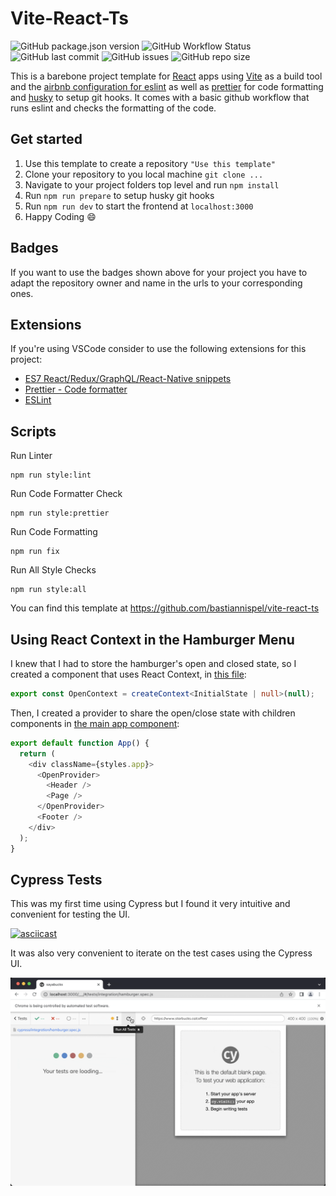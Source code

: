 # Vite-React-Ts

![GitHub package.json version](https://img.shields.io/github/package-json/v/bastiannispel/vite-react-ts)
![GitHub Workflow Status](https://img.shields.io/github/workflow/status/bastiannispel/vite-react-ts/ci?label=ci)
![GitHub last commit](https://img.shields.io/github/last-commit/bastiannispel/vite-react-ts)
![GitHub issues](https://img.shields.io/github/issues/bastiannispel/vite-react-ts)
![GitHub repo size](https://img.shields.io/github/repo-size/bastiannispel/vite-react-ts)

This is a barebone project template for [React](https://reactjs.org/) apps using [Vite](https://vitejs.dev/) as a build tool and the [airbnb configuration for eslint](https://www.npmjs.com/package/eslint-config-airbnb) as well as [prettier](https://prettier.io/) for code formatting and [husky](https://github.com/typicode/husky) to setup git hooks. It comes with a basic github workflow that runs eslint and checks the formatting of the code.

## Get started

1. Use this template to create a repository `"Use this template"`
2. Clone your repository to you local machine `git clone ...`
3. Navigate to your project folders top level and run `npm install`
4. Run `npm run prepare` to setup husky git hooks
5. Run `npm run dev` to start the frontend at `localhost:3000`
6. Happy Coding :smile:

## Badges

If you want to use the badges shown above for your project you have to adapt the repository owner and name in the urls to your corresponding ones.

## Extensions

If you're using VSCode consider to use the following extensions for this project:

- [ES7 React/Redux/GraphQL/React-Native snippets](https://marketplace.visualstudio.com/items?itemName=dsznajder.es7-react-js-snippets)
- [Prettier - Code formatter](https://marketplace.visualstudio.com/items?itemName=esbenp.prettier-vscode)
- [ESLint](https://marketplace.visualstudio.com/items?itemName=dbaeumer.vscode-eslint)

## Scripts

Run Linter

    npm run style:lint

Run Code Formatter Check

    npm run style:prettier

Run Code Formatting

    npm run fix

Run All Style Checks

    npm run style:all

You can find this template at https://github.com/bastiannispel/vite-react-ts

## Using React Context in the Hamburger Menu

I knew that I had to store the hamburger's open and closed state, so I created a component that uses React Context, in [this file](./src/Context/OpenContext.tsx):

```typescript
export const OpenContext = createContext<InitialState | null>(null);
```

Then, I created a provider to share the open/close state with children components in [the main app component](./src/App/App.tsx):

```typescript
export default function App() {
  return (
    <div className={styles.app}>
      <OpenProvider>
        <Header />
        <Page />
      </OpenProvider>
      <Footer />
    </div>
  );
}
```

## Cypress Tests

This was my first time using Cypress but I found it very intuitive and convenient for testing the UI.

[![asciicast](https://asciinema.org/a/489175.svg)](https://asciinema.org/a/489175)

It was also very convenient to iterate on the test cases using the Cypress UI.

![](./docs/cypress.gif)
